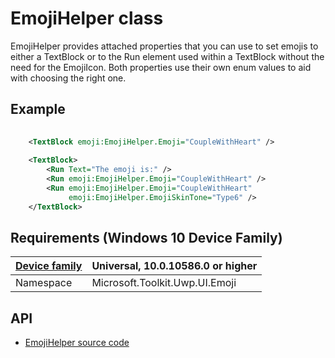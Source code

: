 ﻿# EmojiHelper class

EmojiHelper provides attached properties that you can use to set emojis to either a TextBlock or to the Run element used within a TextBlock without the need for the EmojiIcon. Both properties use their own enum values to aid with choosing the right one.

## Example

```xml
    
    <TextBlock emoji:EmojiHelper.Emoji="CoupleWithHeart" />
    
    <TextBlock>
        <Run Text="The emoji is:" />
        <Run emoji:EmojiHelper.Emoji="CoupleWithHeart" />
        <Run emoji:EmojiHelper.Emoji="CoupleWithHeart"
             emoji:EmojiHelper.EmojiSkinTone="Type6" />
    </TextBlock>
```

## Requirements (Windows 10 Device Family)

| [Device family](http://go.microsoft.com/fwlink/p/?LinkID=526370) | Universal, 10.0.10586.0 or higher |
| --- | --- |
| Namespace | Microsoft.Toolkit.Uwp.UI.Emoji |

## API

* [EmojiHelper source code](https://github.com/Microsoft/UWPCommunityToolkit/blob/dev/Microsoft.Toolkit.Uwp.UI/Helpers/Emoji/EmojiHelper.cs)

